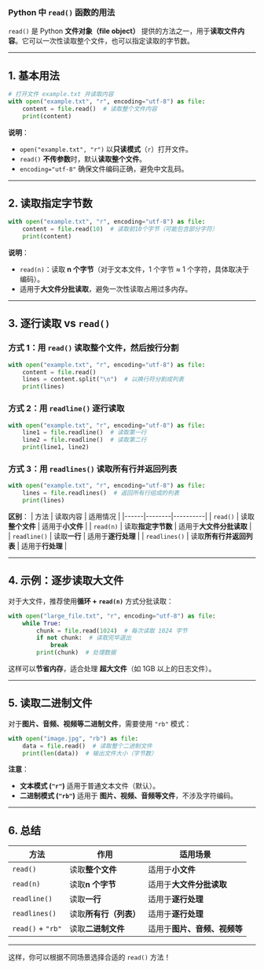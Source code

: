 ### Python 中 `read()` 函数的用法

`read()` 是 Python **文件对象（file object）** 提供的方法之一，用于**读取文件内容**。它可以一次性读取整个文件，也可以指定读取的字节数。

---

## 1. **基本用法**
```python
# 打开文件 example.txt 并读取内容
with open("example.txt", "r", encoding="utf-8") as file:
    content = file.read()  # 读取整个文件内容
    print(content)
```
**说明**：
- `open("example.txt", "r")` 以**只读模式**（`r`）打开文件。
- `read()` **不传参数**时，默认**读取整个文件**。
- `encoding="utf-8"` 确保文件编码正确，避免中文乱码。

---

## 2. **读取指定字节数**
```python
with open("example.txt", "r", encoding="utf-8") as file:
    content = file.read(10)  # 读取前10个字节（可能包含部分字符）
    print(content)
```
**说明**：
- `read(n)`：读取 **n 个字节**（对于文本文件，1 个字节 ≈ 1 个字符，具体取决于编码）。
- 适用于**大文件分批读取**，避免一次性读取占用过多内存。

---

## 3. **逐行读取 vs `read()`**
### 方式 1：用 `read()` 读取整个文件，然后按行分割
```python
with open("example.txt", "r", encoding="utf-8") as file:
    content = file.read()
    lines = content.split("\n")  # 以换行符分割成列表
    print(lines)
```
### 方式 2：用 `readline()` 逐行读取
```python
with open("example.txt", "r", encoding="utf-8") as file:
    line1 = file.readline()  # 读取第一行
    line2 = file.readline()  # 读取第二行
    print(line1, line2)
```
### 方式 3：用 `readlines()` 读取所有行并返回列表
```python
with open("example.txt", "r", encoding="utf-8") as file:
    lines = file.readlines()  # 返回所有行组成的列表
    print(lines)
```
**区别**：
| 方法 | 读取内容 | 适用情况 |
|------|--------|----------|
| `read()` | 读取**整个文件** | 适用于**小文件** |
| `read(n)` | 读取**指定字节数** | 适用于**大文件分批读取** |
| `readline()` | 读取**一行** | 适用于**逐行处理** |
| `readlines()` | 读取**所有行并返回列表** | 适用于**行处理** |

---

## 4. **示例：逐步读取大文件**
对于大文件，推荐使用**循环 + `read(n)`** 方式分批读取：
```python
with open("large_file.txt", "r", encoding="utf-8") as file:
    while True:
        chunk = file.read(1024)  # 每次读取 1024 字节
        if not chunk:  # 读取完毕退出
            break
        print(chunk)  # 处理数据
```
这样可以**节省内存**，适合处理 **超大文件**（如 1GB 以上的日志文件）。

---

## 5. **读取二进制文件**
对于**图片、音频、视频等二进制文件**，需要使用 `"rb"` 模式：
```python
with open("image.jpg", "rb") as file:
    data = file.read()  # 读取整个二进制文件
    print(len(data))  # 输出文件大小（字节数）
```
**注意**：
- **文本模式 (`"r"`)** 适用于普通文本文件（默认）。
- **二进制模式 (`"rb"`)** 适用于 **图片、视频、音频等文件**，不涉及字符编码。

---

## 6. **总结**
| 方法 | 作用 | 适用场景 |
|------|------|----------|
| `read()` | 读取**整个文件** | 适用于**小文件** |
| `read(n)` | 读取**n 个字节** | 适用于**大文件分批读取** |
| `readline()` | 读取**一行** | 适用于**逐行处理** |
| `readlines()` | 读取**所有行（列表）** | 适用于**逐行处理** |
| `read()` + `"rb"` | 读取**二进制文件** | 适用于**图片、音频、视频等** |

---

这样，你可以根据不同场景选择合适的 `read()` 方法！
